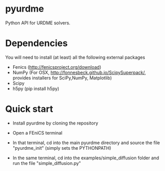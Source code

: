 pyurdme
=======

Python API for URDME solvers.


Dependencies
=============
You will need to install (at least) all the following external packages

- Fenics (http://fenicsproject.org/download)
- NumPy (For OSX, http://fonnesbeck.github.io/ScipySuperpack/, provides installers for SciPy,NumPy, Matplotlib)
- Scipy 
- h5py (pip install h5py)

Quick start
==============

- Install pyurdme by cloning the repository

- Open a FEniCS terminal
- In that terminal, cd into the main pyurdme directory and source the file "pyurdme_init" (simply sets the PYTHONPATH)
- In the same terminal, cd into the examples/simple_diffusion folder and run the file "simple_diffusion.py"

